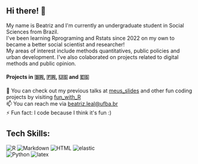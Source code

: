 ## Hi there! 👋

My name is Beatriz and I'm currently an undergraduate student in Social Sciences from Brazil. <br>
I've been learning Rprograming and Rstats since 2022 on my own to became a better social scientist and researcher! <br>
My areas of interest include methods quantitatives, public policies and urban development. I've also colaborated on projects related to digital methods and public opinion. <br>

#### Projects in 🇧🇷, 🇫🇷, 🇺🇸 and 🇪🇸

🔭 You can check out my previous talks at [meus_slides](https://github.com/btrzleal/meus_slides) and other fun coding projects by visiting [fun_with_R](https://github.com/btrzleal/fun_with_r) <br>
📫 You can reach me via beatriz.leal@ufba.br <br>
⚡ Fun fact: I code because I think it's fun :)

## Tech Skills: <br>
<img alt="R" src="https://img.shields.io/badge/R-276DC3?logo=r&logoColor=white&style=for-the-badge"/> <img alt="Markdown" src="https://img.shields.io/badge/Markdown-000000?logo=markdown&logoColor=white&style=for-the-badge"/> <img alt="HTML" src="https://img.shields.io/badge/HTML-239120?logo=html5&logoColor=white&style=for-the-badge"/> <img alt="elastic" src="https://img.shields.io/badge/elastic-005571?logo=elastic&logoColor=white&style=for-the-badge" /> <br>
<img alt="Python" src="https://img.shields.io/badge/Python-3776AB?logo=python&logoColor=white&style=for-the-badge"/> <img alt="latex" src="https://img.shields.io/badge/Latex-008080?logo=latex&logoColor=white&style=for-the-badge"/>

<!-- https://github.com/cfprocha/distintivos --> 
